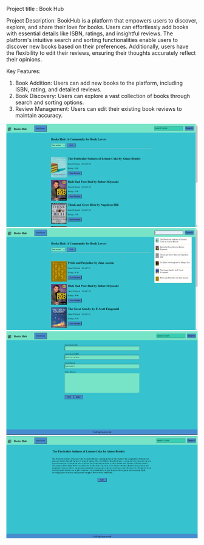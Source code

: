Project title : Book Hub

Project Description: BookHub is a platform that empowers users to discover, explore, and share their love for books. 
Users can effortlessly add books with essential details like ISBN, ratings, and insightful reviews. 
The platform's intuitive search and sorting functionalities enable users to discover new books based on their preferences. 
Additionally, users have the flexibility to edit their reviews, ensuring their thoughts accurately reflect their opinions.

Key Features:
1. Book Addition: Users can add new books to the platform, including ISBN, rating, and detailed reviews.
2. Book Discovery: Users can explore a vast collection of books through search and sorting options.
3. Review Management: Users can edit their existing book reviews to maintain accuracy.

![Screenshot of my project](public/images/Screenshot1.png)
![Screenshot of my project](public/images/Screenshot2.png)
![Screenshot of my project](public/images/Screenshot3.png)
![Screenshot of my project](public/images/Screenshot4.png)
